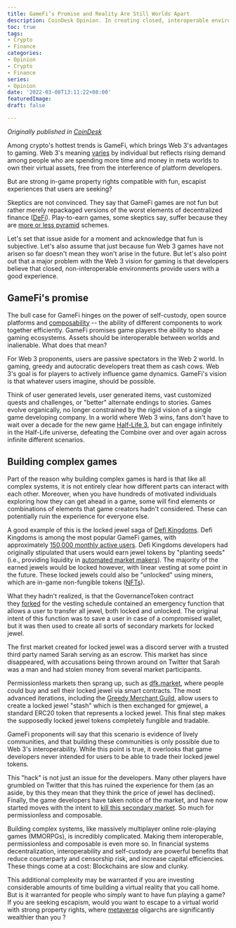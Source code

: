 ```yaml
---
title: GameFi’s Promise and Reality Are Still Worlds Apart
description: CoinDesk Opinion. In creating closed, interoperable environments, are developers forgetting to ensure that players are having fun?
toc: true
tags:
- Crypto
- Finance
categories:
- Opinion
- Crypto
- Finance
series:
- Opinion
date: '2022-03-08T13:11:22+08:00'
featuredImage:
draft: false

---
```


*Originally published in [CoinDesk](https://www.coindesk.com/layer2/2022/03/08/gamefis-promise-and-reality-are-still-worlds-apart/)*


Among crypto's hottest trends is GameFi, which brings Web 3's advantages to gaming. Web 3's meaning [varies](https://cobie.substack.com/p/wtf-is-web3) by individual but reflects rising demand among people who are spending more time and money in meta worlds to own their virtual assets, free from the interference of platform developers.


But are strong in-game property rights compatible with fun, escapist experiences that users are seeking?

Skeptics are not convinced. They say that GameFi games are not fun but rather merely repackaged versions of the worst elements of decentralized finance ([DeFi](https://www.coindesk.com/learn/what-is-defi/)). Play-to-earn games, some skeptics say, suffer because they are [more or less pyramid](https://frankmuci.substack.com/p/are-play-to-earn-p2e-games-pyramid?r=69dfl&utm_campaign=post&utm_medium=web) schemes.

Let's set that issue aside for a moment and acknowledge that fun is subjective. Let's also assume that just because fun Web 3 games have not arisen so far doesn't mean they won't arise in the future. But let's also point out that a major problem with the Web 3 vision for gaming is that developers believe that closed, non-interoperable environments provide users with a good experience.

GameFi's promise
----------------

The bull case for GameFi hinges on the power of self-custody, open source platforms and [composability](https://twitter.com/VirtualElena/status/1483861088588472326) -- the ability of different components to work together efficiently. GameFi promises game players the ability to shape gaming ecosystems. Assets should be interoperable between worlds and inalienable. What does that mean?

For Web 3 proponents, users are passive spectators in the Web 2 world. In gaming, greedy and autocratic developers treat them as cash cows. Web 3's goal is for players to actively influence game dynamics. GameFi's vision is that whatever users imagine, should be possible.

Think of user generated levels, user generated items, vast customized quests and challenges, or "better" alternate endings to stories. Games evolve organically, no longer constrained by the rigid vision of a single game developing company. In a world where Web 3 wins, fans don't have to wait over a decade for the new game [Half-Life 3](https://half-life.fandom.com/wiki/Development_of_the_next_Half-Life_game), but can engage infinitely in the Half-Life universe, defeating the Combine over and over again across infinite different scenarios.

Building complex games
----------------------

Part of the reason why building complex games is hard is that like all complex systems, it is not entirely clear how different parts can interact with each other. Moreover, when you have hundreds of motivated individuals exploring how they can get ahead in a game, some will find elements or combinations of elements that game creators hadn't considered. These can potentially ruin the experience for everyone else.

A good example of this is the locked jewel saga of [Defi Kingdoms](https://defikingdoms.com/). Defi Kingdoms is among the most popular GameFi games, with approximately [150,000 monthly active users](https://dappradar.com/harmony/games/defi-kingdoms). Defi Kingdoms developers had originally stipulated that users would earn jewel tokens by "planting seeds" (i.e., providing liquidity in [automated market makers](https://www.coindesk.com/learn/2021/08/20/what-is-an-automated-market-maker/)). The majority of the earned jewels would be locked however, with linear vesting at some point in the future. These locked jewels could also be "unlocked" using miners, which are in-game non-fungible tokens ([NFTs](https://www.coindesk.com/learn/what-are-nfts-and-how-do-they-work/)).

What they hadn't realized, is that the GovernanceToken contract they [forked](https://www.coindesk.com/learn/hard-fork-vs-soft-fork/) for the vesting schedule contained an emergency function that allows a user to transfer all jewel, both locked and unlocked. The original intent of this function was to save a user in case of a compromised wallet, but it was then used to create all sorts of secondary markets for locked jewel.

The first market created for locked jewel was a discord server with a trusted third party named Sarah serving as an escrow. This market has since disappeared, with accusations being thrown around on Twitter that Sarah was a man and had stolen money from several market participants.

Permissionless markets then sprang up, such as [dfk.market](http://dfk.market/), where people could buy and sell their locked jewel via smart contracts. The most advanced iterations, including the [Greedy Merchant Guild](http://gmg.money/), allow users to create a locked jewel "stash" which is then exchanged for gmjewel, a standard ERC20 token that represents a locked jewel. This final step makes the supposedly locked jewel tokens completely fungible and tradable.

GameFi proponents will say that this scenario is evidence of lively communities, and that building these communities is only possible due to Web 3's interoperability. While this point is true, it overlooks that game developers never intended for users to be able to trade their locked jewel tokens.

This "hack" is not just an issue for the developers. Many other players have grumbled on Twitter that this has ruined the experience for them (as an aside, by this they mean that they think the price of jewel has declined). Finally, the game developers have taken notice of the market, and have now started moves with the intent to [kill this secondary market](https://twitter.com/wonelofficial/status/1487226803286855681?s=20&t=2V3nXOyIR97heUoJJy0Yvw). So much for permissionless and composable.

Building complex systems, like massively multiplayer online role-playing games (MMORPGs), is incredibly complicated. Making them interoperable, permissionless and composable is even more so. In financial systems decentralization, interoperability and self-custody are powerful benefits that reduce counterparty and censorship risk, and increase capital efficiencies. These things come at a cost: Blockchains are slow and clunky.

This additional complexity may be warranted if you are investing considerable amounts of time building a virtual reality that you call home. But is it warranted for people who simply want to have fun playing a game? If you are seeking escapism, would you want to escape to a virtual world with strong property rights, where [metaverse](https://www.coindesk.com/tech/2021/08/03/a-crypto-guide-to-the-metaverse/) oligarchs are significantly wealthier than you ?
